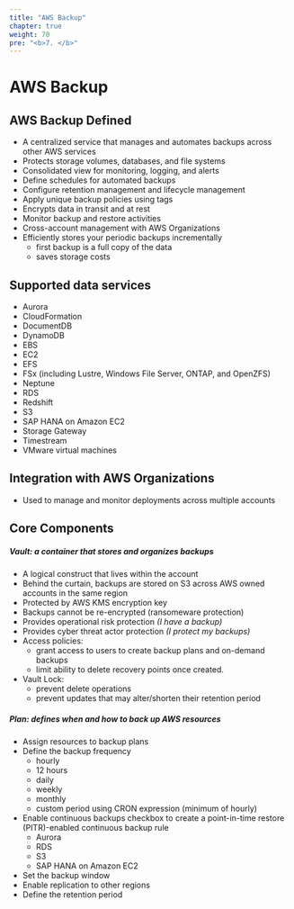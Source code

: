 ```yaml
---
title: "AWS Backup"
chapter: true
weight: 70
pre: "<b>7. </b>"
---
```


# AWS Backup

## AWS Backup Defined

- A centralized service that manages and automates backups across other AWS services
- Protects storage volumes, databases, and file systems
- Consolidated view for monitoring, logging, and alerts
- Define schedules for automated backups
- Configure retention management and lifecycle management
- Apply unique backup policies using tags
- Encrypts data in transit and at rest
- Monitor backup and restore activities
- Cross-account management with AWS Organizations
- Efficiently stores your periodic backups incrementally
    - first backup is a full copy of the data
    - saves storage costs

## Supported data services
- Aurora
- CloudFormation
- DocumentDB
- DynamoDB
- EBS
- EC2
- EFS
- FSx (including Lustre, Windows File Server, ONTAP, and OpenZFS)
- Neptune
- RDS
- Redshift
- S3
- SAP HANA on Amazon EC2
- Storage Gateway
- Timestream
- VMware virtual machines

## Integration with AWS Organizations
- Used to manage and monitor deployments across multiple accounts

## Core Components

##### **Vault**: a container that stores and organizes backups
- A logical construct that lives within the account
- Behind the curtain, backups are stored on S3 across AWS owned accounts in the same region
- Protected by AWS KMS encryption key
- Backups cannot be re-encrypted (ransomeware protection)
- Provides operational risk protection *(I have a backup)*
- Provides cyber threat actor protection *(I protect my backups)*
- Access policies:
    - grant access to users to create backup plans and on-demand backups
    - limit ability to delete recovery points once created.
- Vault Lock:
    - prevent delete operations
    - prevent updates that may alter/shorten their retention period

##### **Plan**: defines when and how to back up AWS resources
- Assign resources to backup plans
- Define the backup frequency
    - hourly
    - 12 hours
    - daily
    - weekly
    - monthly
    - custom period using CRON expression (minimum of hourly)
- Enable continuous backups checkbox to create a point-in-time restore (PITR)-enabled continuous backup rule
    - Aurora
    - RDS
    - S3
    - SAP HANA on Amazon EC2
- Set the backup window
- Enable replication to other regions
- Define the retention period
